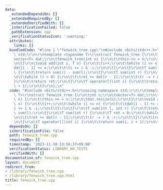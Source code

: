 ```yaml
---
data:
  _extendedDependsOn: []
  _extendedRequiredBy: []
  _extendedVerifiedWith: []
  _isVerificationFailed: false
  _pathExtension: cpp
  _verificationStatusIcon: ':warning:'
  attributes:
    links: []
  bundledCode: "#line 1 \"fenwick_tree.cpp\"\n#include <bits/stdc++.h>\r\nusing namespace\
    \ std;\r\n\r\ntemplate <typename T>\r\nstruct fenwick_tree {\r\n\tint n;\r\n\t\
    vector<T> dat;\r\n\tfenwick_tree(int n) {\r\n\t\tthis->n = n;\r\n\t\tdat.resize(n);\r\
    \n\t}\r\n\tvoid add(int i, T x) {\r\n\t\ti++;\r\n\t\twhile (i <= n) {\r\n\t\t\t\
    dat[i - 1] += x;\r\n\t\t\ti += i & -i;\r\n\t\t}\r\n\t}\r\n\tT sum(int l, int r)\
    \ {\r\n\t\treturn sum(r) - sum(l);\r\n\t}\r\n\tT sum(int r) {\r\n\t\tT ret = 0;\r\
    \n\t\twhile (r > 0) {\r\n\t\t\tret += dat[r - 1];\r\n\t\t\tr -= r & -r;\r\n\t\t\
    }\r\n\t\treturn ret;\r\n\t}\r\n\tT operator[](int i) {\r\n\t\treturn sum(i, i\
    \ + 1);\r\n\t}\r\n};\n"
  code: "#include <bits/stdc++.h>\r\nusing namespace std;\r\n\r\ntemplate <typename\
    \ T>\r\nstruct fenwick_tree {\r\n\tint n;\r\n\tvector<T> dat;\r\n\tfenwick_tree(int\
    \ n) {\r\n\t\tthis->n = n;\r\n\t\tdat.resize(n);\r\n\t}\r\n\tvoid add(int i, T\
    \ x) {\r\n\t\ti++;\r\n\t\twhile (i <= n) {\r\n\t\t\tdat[i - 1] += x;\r\n\t\t\t\
    i += i & -i;\r\n\t\t}\r\n\t}\r\n\tT sum(int l, int r) {\r\n\t\treturn sum(r) -\
    \ sum(l);\r\n\t}\r\n\tT sum(int r) {\r\n\t\tT ret = 0;\r\n\t\twhile (r > 0) {\r\
    \n\t\t\tret += dat[r - 1];\r\n\t\t\tr -= r & -r;\r\n\t\t}\r\n\t\treturn ret;\r\
    \n\t}\r\n\tT operator[](int i) {\r\n\t\treturn sum(i, i + 1);\r\n\t}\r\n};"
  dependsOn: []
  isVerificationFile: false
  path: fenwick_tree.cpp
  requiredBy: []
  timestamp: '2023-11-30 13:56:37+09:00'
  verificationStatus: LIBRARY_NO_TESTS
  verifiedWith: []
documentation_of: fenwick_tree.cpp
layout: document
redirect_from:
- /library/fenwick_tree.cpp
- /library/fenwick_tree.cpp.html
title: fenwick_tree.cpp
---
```

